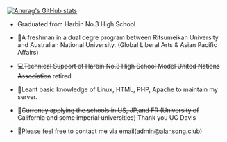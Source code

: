 [![Anurag's GitHub stats](https://github-readme-stats.vercel.app/api?username=RailgunBreaker&show_icons=true&theme=graywhite)](https://github.com/anuraghazra/github-readme-stats)

- Graduated from Harbin No.3 High School

- :blue_book:A freshman in a dual degre program between Ritsumeikan University and Australian National University. (Global Liberal Arts & Asian Pacific Affairs)

- :computer:~~Technical Support of Harbin No.3 High School Model United Nations Association~~ retired

- :mag_right:Leant basic knowledge of Linux, HTML, PHP, Apache to maintain my server.

- :school:~~Currently applying the schools in US, JP,and FR (University of California and some imperial universities)~~ Thank you UC Davis

- :e-mail:Please feel free to contact me via email(admin@alansong.club)
